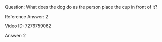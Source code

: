 Question: What does the dog do as the person place the cup in front of it?

Reference Answer: 2

Video ID: 7276759062

Answer: 2


